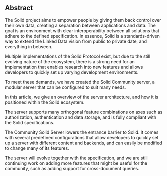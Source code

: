 ## Abstract
<!-- Context      -->
The Solid project aims to empower people
by giving them back control over their own data,
creating a separation between applications and data.
The goal is an environment with clear interoperability
between all solutions that adhere to the defined specification.
In essence,
Solid is a standards-driven way to extend the Linked Data vision
from public to private date, and everything in between.
<!-- Need         -->
Multiple implementations of the Solid Protocol exist,
but due to the still evolving nature of the ecosystem,
there is a strong need for an implementation that enables research into new features
and allows developers to quickly set up varying development environments.
<!-- Task         -->
To meet these demands,
we have created the Solid Community server,
a modular server that can be configured to suit many needs.
<!-- Object       -->
In this article, we give an overview of the server architecture,
and how it is positioned within the Solid ecosystem.
<!-- Findings     -->
The server supports many orthogonal feature combinations
on axes such as authorization, authentication and data storage,
and is fully compliant with the Solid specifications.
<!-- Conclusion   -->
The Community Solid Server lowers the entrance barrier to Solid.
It comes with several predefined configurations that allow developers
to quickly set up a server with different content and backends,
and can easily be modified to change many of its features.
<!-- Perspectives -->
The server will evolve together with the specification,
and we are still continuing work on adding more features that might be useful for the community,
such as adding support for cross-document queries.
